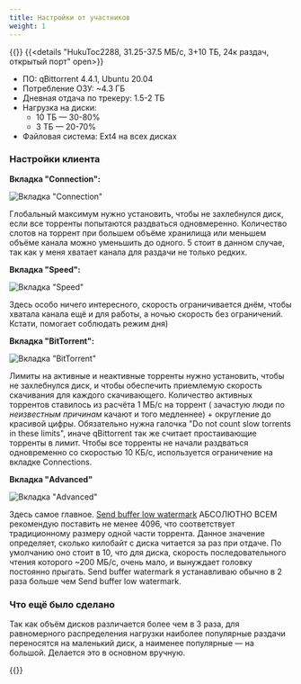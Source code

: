 ```yaml
---
title: Настройки от участников
weight: 1
---
```

{{<details-style>}}
{{<details "HukuToc2288, 31.25-37.5 МБ/c, 3+10 ТБ, 24к раздач, открытый порт" open>}}

* ПО: qBittorrent 4.4.1, Ubuntu 20.04
* Потребление ОЗУ: ~4.3 ГБ
* Дневная отдача по трекеру: 1.5-2 ТБ
* Нагрузка на диски:
    * 10 ТБ — 30-80%
    * 3 ТБ — 20-70%
* Файловая система: Ext4 на всех дисках

### Настройки клиента

**Вкладка "Connection":**

![Вкладка "Connection"](/images/client-configs/hukutoc2288/connections.png)

Глобальный максимум нужно установить, чтобы не захлебнулся диск, если все торренты попытаются раздваться одновмеренно.
Количество слотов на торрент при большем объёме хранилища или меньшем объёме канала можно уменьшить до одного. 5 стоит в
данном случае, так как у меня хватает канала для раздачи не только редких.

**Вкладка "Speed":**

![Вкладка "Speed"](/images/client-configs/hukutoc2288/speed.png)

Здесь особо ничего интересного, скорость ограничивается днём, чтобы хватала канала ещё и для работы, а ночью скорость
без ограничений. Кстати, помогает соблюдать режим дня)

**Вкладка "BitTorrent":**

![Вкладка "BitTorrent"](/images/client-configs/hukutoc2288/bittorrent.png)

Лимиты на активные и неактивные торренты нужно установить, чтобы не захлебнулся диск, и чтобы обеспечить приемлемую
скорость скачивания для каждого скачивающего. Количество активных торрентов ставилось из расчёта 1 МБ/с на торрент (
зачастую люди по _неизвестным причинам_ качают и того медленнее) + округление до красивой цифры. Обязательно нужна
галочка "Do not count slow torrents in these limits", иначе qBittorrent так же считает простаивающие торренты в лимит.
Чтобы все торренты не начали раздваться одновременно со скоростью 10 КБ/с, используется ограничение на вкладке
Connections.

**Вкладка "Advanced"**

![Вкладка "Advanced"](/images/client-configs/hukutoc2288/advanced.png)

Здесь самое
главное. [Send buffer low watermark](https://www.libtorrent.org/reference-Settings.html#send_buffer_watermark) АБСОЛЮТНО
ВСЕМ рекомендую поставить не менее 4096, что соответствует традиционному размеру одной части торрента. Данное значение
определяет, сколько килобайт с диска читается за раз при отдаче. По умолчанию оно стоит в 10, что для диска, скорость
последовательного чтения которого ~200 МБ/с, очень мало, и вынуждает головку постоянно прыгать. Send buffer watermark я
устанавливаю обычно в 2 раза больше чем Send buffer low watermark.

### Что ещё было сделано

Так как объём дисков различается более чем в 3 раза, для равномерного распределения нагрузки наиболее популярные раздачи
переносятся на маленький диск, а наименее популярные — на большой. Делается это в основном вручную.

{{</details>}}
